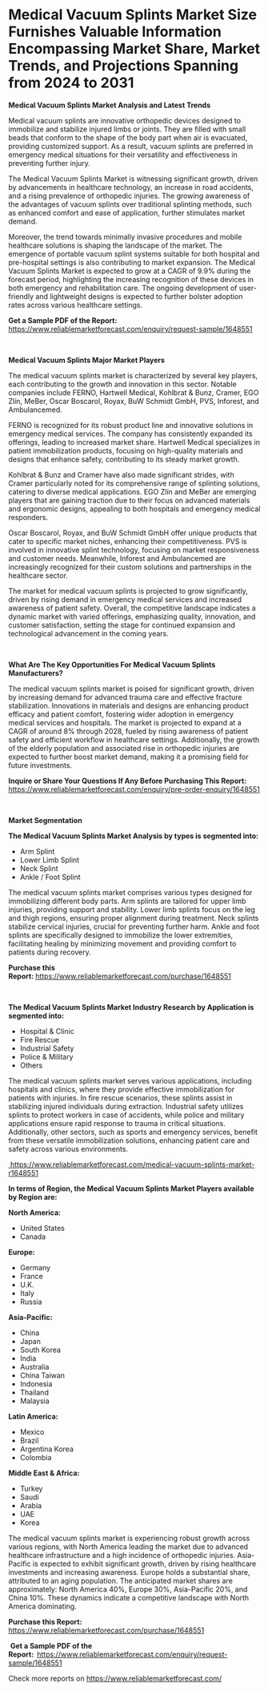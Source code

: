 <p><h1>Medical Vacuum Splints Market Size Furnishes Valuable Information Encompassing Market Share, Market Trends, and Projections Spanning from 2024 to 2031</h1></p><p><strong>Medical Vacuum Splints Market Analysis and Latest Trends</strong></p>
<p><p>Medical vacuum splints are innovative orthopedic devices designed to immobilize and stabilize injured limbs or joints. They are filled with small beads that conform to the shape of the body part when air is evacuated, providing customized support. As a result, vacuum splints are preferred in emergency medical situations for their versatility and effectiveness in preventing further injury.</p><p>The Medical Vacuum Splints Market is witnessing significant growth, driven by advancements in healthcare technology, an increase in road accidents, and a rising prevalence of orthopedic injuries. The growing awareness of the advantages of vacuum splints over traditional splinting methods, such as enhanced comfort and ease of application, further stimulates market demand. </p><p>Moreover, the trend towards minimally invasive procedures and mobile healthcare solutions is shaping the landscape of the market. The emergence of portable vacuum splint systems suitable for both hospital and pre-hospital settings is also contributing to market expansion. The Medical Vacuum Splints Market is expected to grow at a CAGR of 9.9% during the forecast period, highlighting the increasing recognition of these devices in both emergency and rehabilitation care. The ongoing development of user-friendly and lightweight designs is expected to further bolster adoption rates across various healthcare settings.</p></p>
<p><strong>Get a Sample PDF of the Report:&nbsp;</strong> <a href="https://www.reliablemarketforecast.com/enquiry/request-sample/1648551?utm_campaign=1899&utm_medium=2&utm_source=Github&utm_content=ia&utm_term=29122024&utm_id=medical-vacuum-splints">https://www.reliablemarketforecast.com/enquiry/request-sample/1648551</a></p>
<p>&nbsp;</p>
<p><strong>Medical Vacuum Splints Major Market Players</strong></p>
<p><p>The medical vacuum splints market is characterized by several key players, each contributing to the growth and innovation in this sector. Notable companies include FERNO, Hartwell Medical, Kohlbrat & Bunz, Cramer, EGO Zlín, MeBer, Oscar Boscarol, Royax, BuW Schmidt GmbH, PVS, Inforest, and Ambulancemed.</p><p>FERNO is recognized for its robust product line and innovative solutions in emergency medical services. The company has consistently expanded its offerings, leading to increased market share. Hartwell Medical specializes in patient immobilization products, focusing on high-quality materials and designs that enhance safety, contributing to its steady market growth.</p><p>Kohlbrat & Bunz and Cramer have also made significant strides, with Cramer particularly noted for its comprehensive range of splinting solutions, catering to diverse medical applications. EGO Zlín and MeBer are emerging players that are gaining traction due to their focus on advanced materials and ergonomic designs, appealing to both hospitals and emergency medical responders.</p><p>Oscar Boscarol, Royax, and BuW Schmidt GmbH offer unique products that cater to specific market niches, enhancing their competitiveness. PVS is involved in innovative splint technology, focusing on market responsiveness and customer needs. Meanwhile, Inforest and Ambulancemed are increasingly recognized for their custom solutions and partnerships in the healthcare sector.</p><p>The market for medical vacuum splints is projected to grow significantly, driven by rising demand in emergency medical services and increased awareness of patient safety. Overall, the competitive landscape indicates a dynamic market with varied offerings, emphasizing quality, innovation, and customer satisfaction, setting the stage for continued expansion and technological advancement in the coming years.</p></p>
<p>&nbsp;</p>
<p><strong>What Are The Key Opportunities For Medical Vacuum Splints Manufacturers?</strong></p>
<p><p>The medical vacuum splints market is poised for significant growth, driven by increasing demand for advanced trauma care and effective fracture stabilization. Innovations in materials and designs are enhancing product efficacy and patient comfort, fostering wider adoption in emergency medical services and hospitals. The market is projected to expand at a CAGR of around 8% through 2028, fueled by rising awareness of patient safety and efficient workflow in healthcare settings. Additionally, the growth of the elderly population and associated rise in orthopedic injuries are expected to further boost market demand, making it a promising field for future investments.</p></p>
<p><strong>Inquire or Share Your Questions If Any Before Purchasing This Report:</strong> <a href="https://www.reliablemarketforecast.com/enquiry/pre-order-enquiry/1648551?utm_campaign=1899&utm_medium=2&utm_source=Github&utm_content=ia&utm_term=29122024&utm_id=medical-vacuum-splints">https://www.reliablemarketforecast.com/enquiry/pre-order-enquiry/1648551</a></p>
<p>&nbsp;</p>
<p><strong>Market Segmentation</strong></p>
<p><strong>The Medical Vacuum Splints Market Analysis by types is segmented into:</strong></p>
<p><ul><li>Arm Splint</li><li>Lower Limb Splint</li><li>Neck Splint</li><li>Ankle / Foot Splint</li></ul></p>
<p><p>The medical vacuum splints market comprises various types designed for immobilizing different body parts. Arm splints are tailored for upper limb injuries, providing support and stability. Lower limb splints focus on the leg and thigh regions, ensuring proper alignment during treatment. Neck splints stabilize cervical injuries, crucial for preventing further harm. Ankle and foot splints are specifically designed to immobilize the lower extremities, facilitating healing by minimizing movement and providing comfort to patients during recovery.</p></p>
<p><strong>Purchase this Report:&nbsp;</strong><a href="https://www.reliablemarketforecast.com/purchase/1648551?utm_campaign=1899&utm_medium=2&utm_source=Github&utm_content=ia&utm_term=29122024&utm_id=medical-vacuum-splints">https://www.reliablemarketforecast.com/purchase/1648551</a></p>
<p>&nbsp;</p>
<p><strong>The Medical Vacuum Splints Market Industry Research by Application is segmented into:</strong></p>
<p><ul><li>Hospital & Clinic</li><li>Fire Rescue</li><li>Industrial Safety</li><li>Police & Military</li><li>Others</li></ul></p>
<p><p>The medical vacuum splints market serves various applications, including hospitals and clinics, where they provide effective immobilization for patients with injuries. In fire rescue scenarios, these splints assist in stabilizing injured individuals during extraction. Industrial safety utilizes splints to protect workers in case of accidents, while police and military applications ensure rapid response to trauma in critical situations. Additionally, other sectors, such as sports and emergency services, benefit from these versatile immobilization solutions, enhancing patient care and safety across various environments.</p></p>
<p><a href="https://www.reliablemarketforecast.com/medical-vacuum-splints-market-r1648551?utm_campaign=1899&utm_medium=2&utm_source=Github&utm_content=ia&utm_term=29122024&utm_id=medical-vacuum-splints">&nbsp;https://www.reliablemarketforecast.com/medical-vacuum-splints-market-r1648551</a></p>
<p><strong>In terms of Region, the Medical Vacuum Splints Market Players available by Region are:</strong></p>
<p>
    <p> <strong> North America: </strong>
        <ul>
            <li>United States</li>
            <li>Canada</li>
        </ul>
        </p> 
    <p> <strong> Europe: </strong>
        <ul>
            <li>Germany</li>
            <li>France</li>
            <li>U.K.</li>
            <li>Italy</li>
            <li>Russia</li>
        </ul>
        </p> 
    <p> <strong> Asia-Pacific: </strong>
        <ul>
            <li>China</li>
            <li>Japan</li>
            <li>South Korea</li>
            <li>India</li>
            <li>Australia</li>
            <li>China Taiwan</li>
            <li>Indonesia</li>
            <li>Thailand</li>
            <li>Malaysia</li>
        </ul>
        </p> 
    <p> <strong> Latin America: </strong>
        <ul>
            <li>Mexico</li>
            <li>Brazil</li>
            <li>Argentina Korea</li>
            <li>Colombia</li>
        </ul>
        </p> 
    <p> <strong> Middle East & Africa: </strong>
        <ul>
            <li>Turkey</li>
            <li>Saudi</li>
            <li>Arabia</li>
            <li>UAE</li>
            <li>Korea</li>
        </ul>
    </p>
    </p>
<p><p>The medical vacuum splints market is experiencing robust growth across various regions, with North America leading the market due to advanced healthcare infrastructure and a high incidence of orthopedic injuries. Asia-Pacific is expected to exhibit significant growth, driven by rising healthcare investments and increasing awareness. Europe holds a substantial share, attributed to an aging population. The anticipated market shares are approximately: North America 40%, Europe 30%, Asia-Pacific 20%, and China 10%. These dynamics indicate a competitive landscape with North America dominating.</p></p>
<p><strong>Purchase this Report: </strong><a href="https://www.reliablemarketforecast.com/purchase/1648551?utm_campaign=1899&utm_medium=2&utm_source=Github&utm_content=ia&utm_term=29122024&utm_id=medical-vacuum-splints">https://www.reliablemarketforecast.com/purchase/1648551</a></p>
<p>&nbsp;<strong>Get a Sample PDF of the Report:&nbsp;&nbsp;</strong><a href="https://www.reliablemarketforecast.com/enquiry/request-sample/1648551?utm_campaign=1899&utm_medium=2&utm_source=Github&utm_content=ia&utm_term=29122024&utm_id=medical-vacuum-splints">https://www.reliablemarketforecast.com/enquiry/request-sample/1648551</a></p>
<p><strong></strong></p>
<p>Check more reports on <a href="https://www.reliablemarketforecast.com/?utm_campaign=1899&utm_medium=2&utm_source=Github&utm_content=ia&utm_term=29122024&utm_id=medical-vacuum-splints">https://www.reliablemarketforecast.com/</a></p>